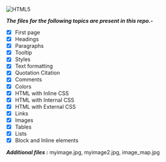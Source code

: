 ![HTML5](https://upload.wikimedia.org/wikipedia/commons/thumb/6/61/HTML5_logo_and_wordmark.svg/240px-HTML5_logo_and_wordmark.svg.png)

***The files for the following topics are present in this repo.-***  

- [x] First page
- [x] Headings
- [x] Paragraphs
- [x] Tooltip
- [x] Styles
- [x] Text formatting
- [x] Quotation Citation
- [x] Comments
- [x] Colors
- [x] HTML with Inline CSS
- [x] HTML with Internal CSS
- [x] HTML with External CSS
- [x] Links
- [x] Images
- [x] Tables
- [x] Lists
- [x] Block and Inline elements

***Additional files :*** myimage.jpg, myimage2.jpg, image_map.jpg 
